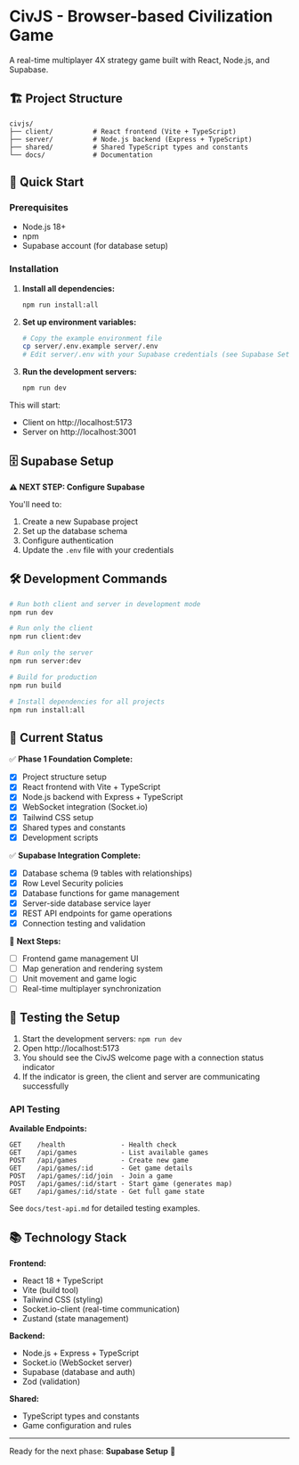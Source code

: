 # CivJS - Browser-based Civilization Game

A real-time multiplayer 4X strategy game built with React, Node.js, and Supabase.

## 🏗️ Project Structure

```
civjs/
├── client/          # React frontend (Vite + TypeScript)
├── server/          # Node.js backend (Express + TypeScript)
├── shared/          # Shared TypeScript types and constants
└── docs/            # Documentation
```

## 🚀 Quick Start

### Prerequisites

- Node.js 18+
- npm
- Supabase account (for database setup)

### Installation

1. **Install all dependencies:**

   ```bash
   npm run install:all
   ```

2. **Set up environment variables:**

   ```bash
   # Copy the example environment file
   cp server/.env.example server/.env
   # Edit server/.env with your Supabase credentials (see Supabase Setup section)
   ```

3. **Run the development servers:**
   ```bash
   npm run dev
   ```

This will start:

- Client on http://localhost:5173
- Server on http://localhost:3001

## 🗄️ Supabase Setup

**⚠️ NEXT STEP: Configure Supabase**

You'll need to:

1. Create a new Supabase project
2. Set up the database schema
3. Configure authentication
4. Update the `.env` file with your credentials

## 🛠️ Development Commands

```bash
# Run both client and server in development mode
npm run dev

# Run only the client
npm run client:dev

# Run only the server
npm run server:dev

# Build for production
npm run build

# Install dependencies for all projects
npm run install:all
```

## 🎯 Current Status

✅ **Phase 1 Foundation Complete:**

- [x] Project structure setup
- [x] React frontend with Vite + TypeScript
- [x] Node.js backend with Express + TypeScript
- [x] WebSocket integration (Socket.io)
- [x] Tailwind CSS setup
- [x] Shared types and constants
- [x] Development scripts

✅ **Supabase Integration Complete:**

- [x] Database schema (9 tables with relationships)
- [x] Row Level Security policies
- [x] Database functions for game management
- [x] Server-side database service layer
- [x] REST API endpoints for game operations
- [x] Connection testing and validation

🔄 **Next Steps:**

- [ ] Frontend game management UI
- [ ] Map generation and rendering system
- [ ] Unit movement and game logic
- [ ] Real-time multiplayer synchronization

## 🧪 Testing the Setup

1. Start the development servers: `npm run dev`
2. Open http://localhost:5173
3. You should see the CivJS welcome page with a connection status indicator
4. If the indicator is green, the client and server are communicating successfully

### API Testing

**Available Endpoints:**

```
GET    /health              - Health check
GET    /api/games           - List available games
POST   /api/games           - Create new game
GET    /api/games/:id       - Get game details
POST   /api/games/:id/join  - Join a game
POST   /api/games/:id/start - Start game (generates map)
GET    /api/games/:id/state - Get full game state
```

See `docs/test-api.md` for detailed testing examples.

## 📚 Technology Stack

**Frontend:**

- React 18 + TypeScript
- Vite (build tool)
- Tailwind CSS (styling)
- Socket.io-client (real-time communication)
- Zustand (state management)

**Backend:**

- Node.js + Express + TypeScript
- Socket.io (WebSocket server)
- Supabase (database and auth)
- Zod (validation)

**Shared:**

- TypeScript types and constants
- Game configuration and rules

---

Ready for the next phase: **Supabase Setup** 🚀

